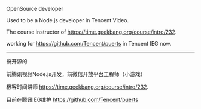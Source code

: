 OpenSource developer

Used to be a Node.js developer in Tencent Video. 

The course instructor of https://time.geekbang.org/course/intro/232.

working for https://github.com/Tencent/puerts in Tencent IEG now.

---------
搞开源的

前腾讯视频Node.js开发，前微信开放平台工程师（小游戏）

极客时间讲师 https://time.geekbang.org/course/intro/232.

目前在腾讯IEG维护 https://github.com/Tencent/puerts
